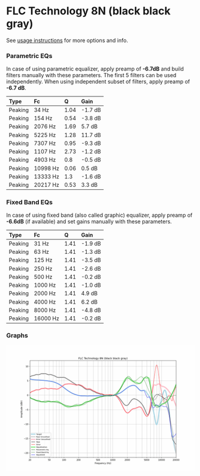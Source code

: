 # FLC Technology 8N (black black gray)
See [usage instructions](https://github.com/jaakkopasanen/AutoEq#usage) for more options and info.

### Parametric EQs
In case of using parametric equalizer, apply preamp of **-6.7dB** and build filters manually
with these parameters. The first 5 filters can be used independently.
When using independent subset of filters, apply preamp of **-6.7 dB**.

| Type    | Fc       |    Q | Gain    |
|:--------|:---------|:-----|:--------|
| Peaking | 34 Hz    | 1.04 | -1.7 dB |
| Peaking | 154 Hz   | 0.54 | -3.8 dB |
| Peaking | 2076 Hz  | 1.69 | 5.7 dB  |
| Peaking | 5225 Hz  | 1.28 | 11.7 dB |
| Peaking | 7307 Hz  | 0.95 | -9.3 dB |
| Peaking | 1107 Hz  | 2.73 | -1.2 dB |
| Peaking | 4903 Hz  | 0.8  | -0.5 dB |
| Peaking | 10998 Hz | 0.06 | 0.5 dB  |
| Peaking | 13333 Hz | 1.3  | -1.6 dB |
| Peaking | 20217 Hz | 0.53 | 3.3 dB  |

### Fixed Band EQs
In case of using fixed band (also called graphic) equalizer, apply preamp of **-6.6dB**
(if available) and set gains manually with these parameters.

| Type    | Fc       |    Q | Gain    |
|:--------|:---------|:-----|:--------|
| Peaking | 31 Hz    | 1.41 | -1.9 dB |
| Peaking | 63 Hz    | 1.41 | -1.3 dB |
| Peaking | 125 Hz   | 1.41 | -3.5 dB |
| Peaking | 250 Hz   | 1.41 | -2.6 dB |
| Peaking | 500 Hz   | 1.41 | -0.2 dB |
| Peaking | 1000 Hz  | 1.41 | -1.0 dB |
| Peaking | 2000 Hz  | 1.41 | 4.9 dB  |
| Peaking | 4000 Hz  | 1.41 | 6.2 dB  |
| Peaking | 8000 Hz  | 1.41 | -4.8 dB |
| Peaking | 16000 Hz | 1.41 | -0.2 dB |

### Graphs
![](./FLC%20Technology%208N%20(black%20black%20gray).png)